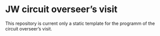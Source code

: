 # JW circuit overseer’s visit

This repository is current only a static template for the programm of the circuit overseer’s visit.
